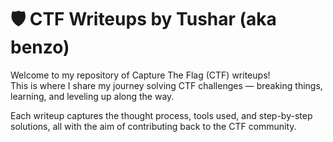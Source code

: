 # 🛡️ CTF Writeups by Tushar (aka benzo)

Welcome to my repository of Capture The Flag (CTF) writeups!  
This is where I share my journey solving CTF challenges — breaking things, learning, and leveling up along the way.

Each writeup captures the thought process, tools used, and step-by-step solutions, all with the aim of contributing back to the CTF community.
